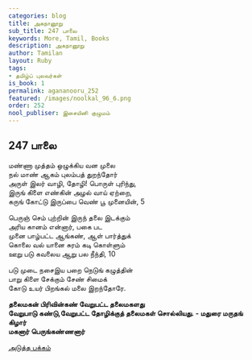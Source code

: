 ```yaml
---
categories: blog
title: அகநானூறு
sub_title: 247 பாலை
keywords: More, Tamil, Books
description: அகநானூறு
author: Tamilan
layout: Ruby
tags:
- தமிழ்ப் புலவர்கள்
is_book: 1
permalink: agananooru_252
featured: /images/noolkal_96_6.png
order: 252
nool_publiser: இசையினி குழுமம்
---
```



## 247 பாலை

மண்ணா முத்தம் ஒழுக்கிய வன முலை  
நல் மாண் ஆகம் புலம்பத் துறந்தோர்  
அருள் இலர் வாழி, தோழி! பொருள் புரிந்து,  
இருங் கிளை எண்கின் அழல் வாய் ஏற்றை,  
கருங் கோட்டு இருப்பை வெண் பூ முனையின், 5

பெருஞ் செம் புற்றின் இருந் தலை இடக்கும்  
அரிய கானம் என்னார், பகை பட  
முனை பாழ்பட்ட ஆங்கண், ஆள் பார்த்துக்  
கொலை வல் யானை சுரம் கடி கொள்ளும்  
ஊறு படு கவலைய ஆறு பல நீந்தி, 10

படு முடை நசைஇய பறை நெடுங் கழுத்தின்  
பாறு கிளை சேக்கும் சேண் சிமைக்  
கோடு உயர் பிறங்கல் மலை இறந்தோரே.

**தலைமகன் பிரிவின்கண் வேறுபட்ட தலைமகளது  
வேறுபாடு கண்டு,வேறுபட்ட தோழிக்குத் தலைமகள் சொல்லியது. - மதுரை மருதங் கிழார்  
மகனார் பெருங்கண்ணனார்**

[அடுத்த பக்கம்](agananooru_253)
